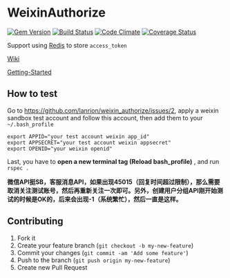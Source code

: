 # WeixinAuthorize

[![Gem Version](https://badge.fury.io/rb/weixin_authorize.png)](http://badge.fury.io/rb/weixin_authorize)
[![Build Status](https://secure.travis-ci.org/lanrion/weixin_authorize.png?branch=master)](http://travis-ci.org/lanrion/weixin_authorize)
[![Code Climate](https://codeclimate.com/github/lanrion/weixin_authorize.png)](https://codeclimate.com/github/lanrion/weixin_authorize)
[![Coverage Status](https://codeclimate.com/github/lanrion/weixin_authorize/coverage.png)](https://codeclimate.com/github/lanrion/weixin_authorize)

Support using [Redis](http://redis.io) to store `access_token`

[Wiki](https://github.com/lanrion/weixin_authorize/wiki)

[Getting-Started](https://github.com/lanrion/weixin_authorize/wiki/Getting-Started)

## How to test

Go to https://github.com/lanrion/weixin_authorize/issues/2, apply a weixin sandbox test account and follow this account, then add them to your `~/.bash_profile`

```
export APPID="your test account weixin app_id"
export APPSECRET="your test account weixin appsecret"
export OPENID="your weixin openid"
```
Last, you have to **open a new terminal tag (Reload bash_profile)** , and run `rspec .`

**微信API挺SB，客服消息API，如果出现45015（回复时间超过限制），那么需要取消关注测试账号，然后再重新关注一次即可。另外，创建用户分组API刚开始测试的时候是OK的，后来会出现-1（系统繁忙），然后一直是这样。**

## Contributing

1. Fork it
2. Create your feature branch (`git checkout -b my-new-feature`)
3. Commit your changes (`git commit -am 'Add some feature'`)
4. Push to the branch (`git push origin my-new-feature`)
5. Create new Pull Request

